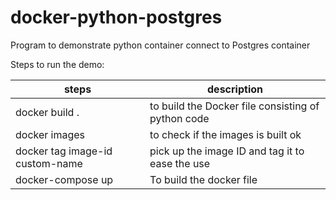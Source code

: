 # docker-python-postgres
Program to demonstrate python container connect to Postgres container

Steps to run the demo:

|steps|description|
| --- | --- |
|docker build .|to build the Docker file consisting of python code|
|docker images | to check if the images is built ok|
|docker tag image-id custom-name| pick up the image ID and tag it to ease the use|
| docker-compose up |To build the docker file|
